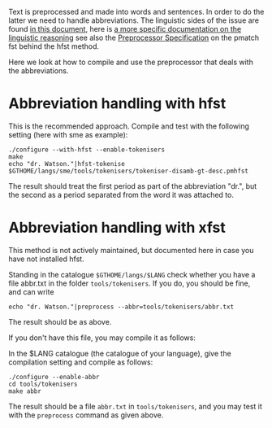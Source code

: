 



Text is preprocessed and made into words and sentences. In order to do
the latter we need to handle abbreviations. The linguistic sides of
the issue are found
[in this document](/lang/sme/docu-sme-preprocessor.html), here is
[a more specific documentation on the linguistic reasoning](../../ling/preprocessor.html)
see also the [Preprocessor Specification](../../proof/gramcheck/doc/PreprocessorSpecification.html)
on the pmatch fst behind the hfst method.


Here we look at how to compile and use the preprocessor that deals
with the abbreviations.


# Abbreviation handling with hfst


This is the recommended approach. Compile and test with the following
setting (here with sme as example):


```
./configure --with-hfst --enable-tokenisers
make
echo "dr. Watson."|hfst-tokenise  $GTHOME/langs/sme/tools/tokenisers/tokeniser-disamb-gt-desc.pmhfst
```


The result should treat the first period as part of the abbreviation
"dr.", but the second as a period separated from the word it was
attached to.




# Abbreviation handling with xfst


This method is not actively maintained, but documented here in case you have not installed hfst.


Standing in the catalogue `$GTHOME/langs/$LANG` check whether you have a file abbr.txt in the
folder `tools/tokenisers`. If you do, you should be fine, and can write


```
echo "dr. Watson."|preprocess --abbr=tools/tokenisers/abbr.txt
```


The result should be as above.


If you don't have this file, you may compile it as follows:


In the $LANG catalogue (the catalogue of your language), give the
compilation setting and compile as follows:


```
./configure --enable-abbr
cd tools/tokenisers
make abbr
```


The result should be a file `abbr.txt` in `tools/tokenisers`, and
you may test it with the `preprocess` command as given above. 



